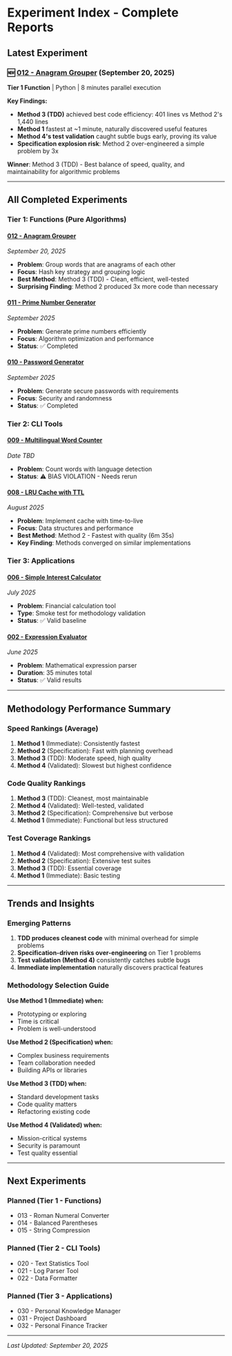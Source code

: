 # Experiment Index - Complete Reports

## Latest Experiment

### 🆕 **[012 - Anagram Grouper](experiments/012-anagram-grouper/EXPERIMENT_REPORT.md)** (September 20, 2025)
**Tier 1 Function** | Python | 8 minutes parallel execution

**Key Findings:**
- **Method 3 (TDD)** achieved best code efficiency: 401 lines vs Method 2's 1,440 lines
- **Method 1** fastest at ~1 minute, naturally discovered useful features
- **Method 4's test validation** caught subtle bugs early, proving its value
- **Specification explosion risk**: Method 2 over-engineered a simple problem by 3x

**Winner**: Method 3 (TDD) - Best balance of speed, quality, and maintainability for algorithmic problems

---

## All Completed Experiments

### Tier 1: Functions (Pure Algorithms)

#### [012 - Anagram Grouper](experiments/012-anagram-grouper/EXPERIMENT_REPORT.md)
*September 20, 2025*
- **Problem**: Group words that are anagrams of each other
- **Focus**: Hash key strategy and grouping logic
- **Best Method**: Method 3 (TDD) - Clean, efficient, well-tested
- **Surprising Finding**: Method 2 produced 3x more code than necessary

#### [011 - Prime Number Generator](experiments/011-prime-number-generator/EXPERIMENT_REPORT.md)
*September 2025*
- **Problem**: Generate prime numbers efficiently
- **Focus**: Algorithm optimization and performance
- **Status**: ✅ Completed

#### [010 - Password Generator](experiments/010-password-generator/)
*September 2025*
- **Problem**: Generate secure passwords with requirements
- **Focus**: Security and randomness
- **Status**: ✅ Completed

### Tier 2: CLI Tools

#### [009 - Multilingual Word Counter](experiments/009-multilingual-word-counter/)
*Date TBD*
- **Problem**: Count words with language detection
- **Status**: ⚠️ BIAS VIOLATION - Needs rerun

#### [008 - LRU Cache with TTL](experiments/008-lru-cache-ttl/)
*August 2025*
- **Problem**: Implement cache with time-to-live
- **Focus**: Data structures and performance
- **Best Method**: Method 2 - Fastest with quality (6m 35s)
- **Key Finding**: Methods converged on similar implementations

### Tier 3: Applications

#### [006 - Simple Interest Calculator](experiments/006-simple-interest-calculator/)
*July 2025*
- **Problem**: Financial calculation tool
- **Type**: Smoke test for methodology validation
- **Status**: ✅ Valid baseline

#### [002 - Expression Evaluator](experiments/002-expression-evaluator/)
*June 2025*
- **Problem**: Mathematical expression parser
- **Duration**: 35 minutes total
- **Status**: ✅ Valid results

---

## Methodology Performance Summary

### Speed Rankings (Average)
1. **Method 1** (Immediate): Consistently fastest
2. **Method 2** (Specification): Fast with planning overhead
3. **Method 3** (TDD): Moderate speed, high quality
4. **Method 4** (Validated): Slowest but highest confidence

### Code Quality Rankings
1. **Method 3** (TDD): Cleanest, most maintainable
2. **Method 4** (Validated): Well-tested, validated
3. **Method 2** (Specification): Comprehensive but verbose
4. **Method 1** (Immediate): Functional but less structured

### Test Coverage Rankings
1. **Method 4** (Validated): Most comprehensive with validation
2. **Method 2** (Specification): Extensive test suites
3. **Method 3** (TDD): Essential coverage
4. **Method 1** (Immediate): Basic testing

---

## Trends and Insights

### Emerging Patterns
1. **TDD produces cleanest code** with minimal overhead for simple problems
2. **Specification-driven risks over-engineering** on Tier 1 problems
3. **Test validation (Method 4)** consistently catches subtle bugs
4. **Immediate implementation** naturally discovers practical features

### Methodology Selection Guide

**Use Method 1 (Immediate) when:**
- Prototyping or exploring
- Time is critical
- Problem is well-understood

**Use Method 2 (Specification) when:**
- Complex business requirements
- Team collaboration needed
- Building APIs or libraries

**Use Method 3 (TDD) when:**
- Standard development tasks
- Code quality matters
- Refactoring existing code

**Use Method 4 (Validated) when:**
- Mission-critical systems
- Security is paramount
- Test quality essential

---

## Next Experiments

### Planned (Tier 1 - Functions)
- 013 - Roman Numeral Converter
- 014 - Balanced Parentheses
- 015 - String Compression

### Planned (Tier 2 - CLI Tools)
- 020 - Text Statistics Tool
- 021 - Log Parser Tool
- 022 - Data Formatter

### Planned (Tier 3 - Applications)
- 030 - Personal Knowledge Manager
- 031 - Project Dashboard
- 032 - Personal Finance Tracker

---

*Last Updated: September 20, 2025*